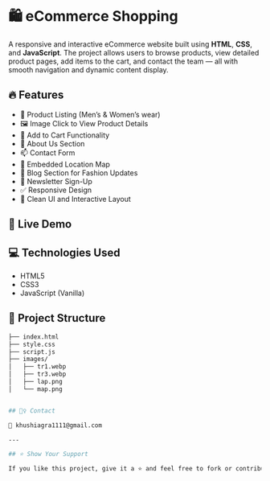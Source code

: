 # 🛍️ eCommerce Shopping 

A responsive and interactive eCommerce website built using **HTML**, **CSS**, and **JavaScript**. The project allows users to browse products, view detailed product pages, add items to the cart, and contact the team — all with smooth navigation and dynamic content display.

## 🔥 Features

- 👕 Product Listing (Men’s & Women’s wear)
- 🖼️ Image Click to View Product Details
- 🛒 Add to Cart Functionality
- 📃 About Us Section
- 📫 Contact Form
- 📍 Embedded Location Map
- 📖 Blog Section for Fashion Updates
- 📩 Newsletter Sign-Up
- ✅ Responsive Design
- 🎨 Clean UI and Interactive Layout

## 🚀 Live Demo


## 💻 Technologies Used

- HTML5
- CSS3
- JavaScript (Vanilla)

## 📁 Project Structure

```bash
├── index.html
├── style.css
├── script.js
├── images/
│   ├── tr1.webp
│   ├── tr3.webp
│   ├── lap.png
│   └── map.png


## 🙋‍♀️ Contact

📧 khushiagra1111@gmail.com

---

## ⭐ Show Your Support

If you like this project, give it a ⭐ and feel free to fork or contribute!

